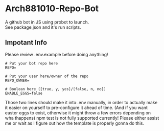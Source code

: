 # Arch881010-Repo-Bot

A github bot in JS using probot to launch.  
See package.json and it's run scripts.

## Impotant Info

Please review .env.example before doing anything!

```env
# Put your bot repo here
REPO=

# Put your user here/owner of the repo
REPO_OWNER=

# Boolean here ([true, y, yes]/[false, n, no])
ENABLE_EGGS=false
```

Those two lines should make it into .env manually, in order to actually make it easier on yourself to pre-configure it ahead of time. (And if you want easter eggs to exist, otherwise it might throw a few errors depending on wha thappens)
npm test is not fully supported currently! Please either assist me or wait as I figure out how the template is properly gonna do this.
